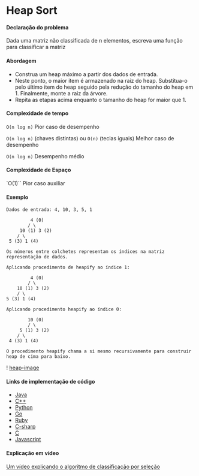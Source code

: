# Heap Sort

#### Declaração do problema

Dada uma matriz não classificada de n elementos, escreva uma função para classificar a matriz

#### Abordagem

- Construa um heap máximo a partir dos dados de entrada.
- Neste ponto, o maior item é armazenado na raiz do heap. Substitua-o pelo último item do heap seguido pela redução do tamanho do heap em 1. Finalmente, monte a raiz da árvore.
- Repita as etapas acima enquanto o tamanho do heap for maior que 1.

#### Complexidade de tempo

`O(n log n)` Pior caso de desempenho

`O(n log n)` (chaves distintas)
ou `O(n)` (teclas iguais) Melhor caso de desempenho

`O(n log n)` Desempenho médio

#### Complexidade de Espaço

`O(1)`` Pior caso auxiliar


#### Exemplo

```
Dados de entrada: 4, 10, 3, 5, 1

         4 (0)
        / \
     10 (1) 3 (2)
    / \
 5 (3) 1 (4)

Os números entre colchetes representam os índices na matriz
representação de dados.

Aplicando procedimento de heapify ao índice 1:

         4 (0)
        / \
    10 (1) 3 (2)
    / \
5 (3) 1 (4)

Aplicando procedimento heapify ao índice 0:

        10 (0)
        / \
     5 (1) 3 (2)
    / \
 4 (3) 1 (4)

O procedimento heapify chama a si mesmo recursivamente para construir heap de cima para baixo.
```

! [heap-image](https://upload.wikimedia.org/wikipedia/commons/1/1b/Sorting_heapsort_anim.gif "Heap Sort")

#### Links de implementação de código

- [Java](https://github.com/TheAlgorithms/Java/blob/master/Sorts/HeapSort.java)
- [C++](https://github.com/TheAlgorithms/C-Plus-Plus/blob/master/sorting/heap_sort.cpp)
- [Python](https://github.com/TheAlgorithms/Python/blob/master/sorts/heap_sort.py)
- [Go](https://github.com/TheAlgorithms/Go/blob/master/sorts/heapsort.go)
- [Ruby](https://github.com/TheAlgorithms/Ruby/blob/master/sorting/heap_sort.rb)
- [C-sharp](https://github.com/TheAlgorithms/C-Sharp/blob/master/Algorithms/Sorters/Comparison/HeapSorter.cs)
- [C](https://github.com/TheAlgorithms/C/blob/master/sorting/heap_sort.c)
- [Javascript](https://github.com/TheAlgorithms/Javascript/blob/master/Sorts/HeapSort.js)


#### Explicação em vídeo

[Um vídeo explicando o algoritmo de classificação por seleção](https://www.youtube.com/watch?v=MtQL_ll5KhQ)
